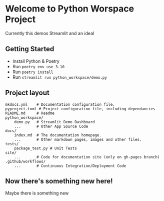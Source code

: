 # Welcome to Python Worspace Project
Currently this demos Streamlit and an ideal 

## Getting Started

* Install Python & Poetry
* Run `poetry env use 3.10` 
* Run `poetry install`
* Run `streamlit run python_workspace/demo.py`

## Project layout


    mkdocs.yml    # Documentation configuration file.
    pyproject.toml # Project configuration file, including dependancies
    README.md     # Readme 
    python_workspace/
        demo.py   # Streamlit Demo Dashboard
        ...       # Other App Source Code
    docs/
        index.md  # The documentation homepage.
        ...       # Other markdown pages, images and other files.
    tests/
        package_test.py # Unit Tests
    site/
        ...       # Code for documentation site (only on gh-pages branch)
    .github/workflows/
        ...       # Continuous Integration/Deployment Code

## Now there's something new here!
Maybe there is something new